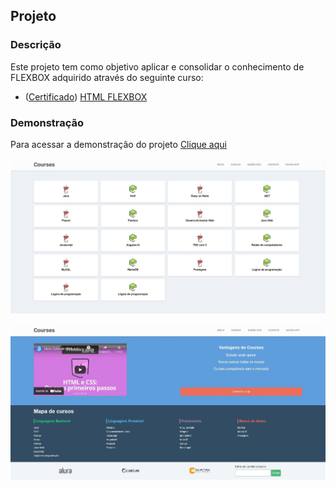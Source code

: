 ## Projeto

### Descrição
Este projeto tem como objetivo aplicar e consolidar o conhecimento de FLEXBOX adquirido através do seguinte curso:

* (<a href="https://cursos.alura.com.br/certificate/1e25c3b2-d4e9-4e0b-aaa6-8033fa1afb0c" target="_blank">Certificado</a>) 
<a href="https://cursos.alura.com.br/course/posicione-elementos-com-flexbox" target="_blank">HTML FLEXBOX</a>

### Demonstração
Para acessar a demonstração do projeto <a href="https://learningcourse.netlify.app/" target="_blank">Clique aqui</a>


![GitHub Logo](/src/assets/img/thumb_1.jpg)

![GitHub Logo](/src/assets/img/thumb_2.jpg)
